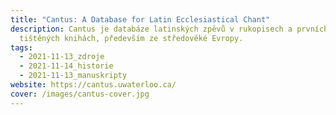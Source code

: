 ```yaml
---
title: "Cantus: A Database for Latin Ecclesiastical Chant"
description: Cantus je databáze latinských zpěvů v rukopisech a prvních
  tištěných knihách, především ze středověké Evropy.
tags:
  - 2021-11-13_zdroje
  - 2021-11-14_historie
  - 2021-11-13_manuskripty
website: https://cantus.uwaterloo.ca/
cover: /images/cantus-cover.jpg
---
```

